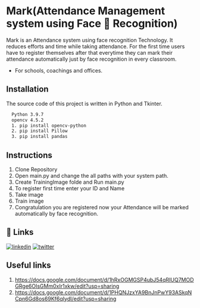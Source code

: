 
# Mark(Attendance Management system using Face 🌚 Recognition)

Mark is an Attendance system using face recognition Technology. 
It reduces efforts and time while taking attendance. For the 
first time users have to register themselves after that 
everytime they can mark their attendance automatically just 
by face recognition in every classroom.
* For schools, coachings and offices.




## Installation

The source code of this project is written in Python and Tkinter.


```bash
  Python 3.9.7
  opencv 4.5.2
  1. pip install opencv-python
  2. pip install Pillow
  3. pip install pandas
```
    
## Instructions
1. Clone Repository
2. Open main.py and change the all paths with your system path.
3. Create TrainingImage folde and Run main.py
4. To register first time enter your ID and Name
5. Take image 
6. Train image
7. Congratulation you are registered now your Attendance will be marked automatically by face recognition.


## 🔗 Links
[![linkedin](https://img.shields.io/badge/linkedin-0A66C2?style=for-the-badge&logo=linkedin&logoColor=white)](https://www.linkedin.com/in/kajal-k-a217511ba//)
[![twitter](https://img.shields.io/badge/twitter-1DA1F2?style=for-the-badge&logo=twitter&logoColor=white)](https://twitter.com/__kajal___/)


## Useful links
1. https://docs.google.com/document/d/1hRxOGMGSP4ubJ54qRIUQ7MODGRge6OIsGMm0xIr1xkw/edit?usp=sharing
2. https://docs.google.com/document/d/1PHQNJzxYA9BnJnPwY93ASkqNCpn6Gd8os69Kf6qIydI/edit?usp=sharing
